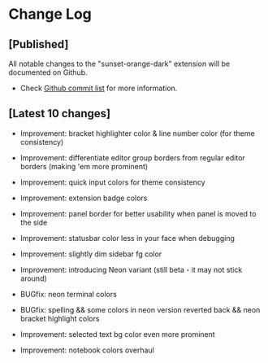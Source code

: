 # Change Log

## [Published]

All notable changes to the "sunset-orange-dark" extension will be documented on Github.

- Check [Github commit list](https://github.com/thekomer/Sunset-orange-VSCode-theme/commits/master) for more information.

## [Latest 10 changes]

- Improvement: bracket highlighter color & line number color (for theme consistency)

- Improvement:  differentiate editor group borders from regular editor borders (making 'em more prominent)

- Improvement: quick input colors for theme consistency

- Improvement: extension badge colors

- Improvement: panel border for better usability when panel is moved to the side

- Improvement: statusbar color less in your face when debugging

- Improvement: slightly dim sidebar fg color

- Improvement: introducing Neon variant (still beta - it may not stick around)

- BUGfix: neon terminal colors

- BUGfix: spelling && some colors in neon version reverted back && neon bracket highlight colors

- Improvement: selected text bg color even more prominent

- Improvement: notebook colors overhaul
